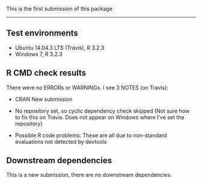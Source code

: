 This is the first submission of this package

---

## Test environments
* Ubuntu 14.04.3 LTS (Travis), R 3.2.3
* Windows 7, R 3.2.3

## R CMD check results

There were no ERRORs or WARNINGs. I see 3 NOTES (on Travis):

* CRAN New submission

* No repository set, so cyclic dependency check skipped 
  (Not sure how to fix this on Travis. Does not appear on Windows where I've set the repository)
  
* Possible R code problems: These are all due to non-standard evaluations not detected by devtools

## Downstream dependencies

This is a new submission, there are no downstream dependencies.
